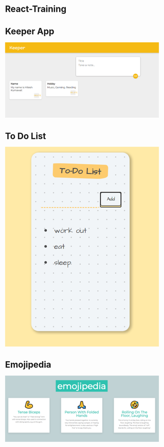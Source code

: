 # React-Training

# Keeper App
![alt text](https://github.com/Hitesh-Kumawat/React-Training/blob/main/Keeper-app/keeper%20app.PNG)

# To Do List
![alt text](https://github.com/Hitesh-Kumawat/React-Training/blob/main/To-Do-List/todoList.PNG)

# Emojipedia
![alt text](https://github.com/Hitesh-Kumawat/React-Training/blob/main/emojipedia-website/emojipedia.PNG)
